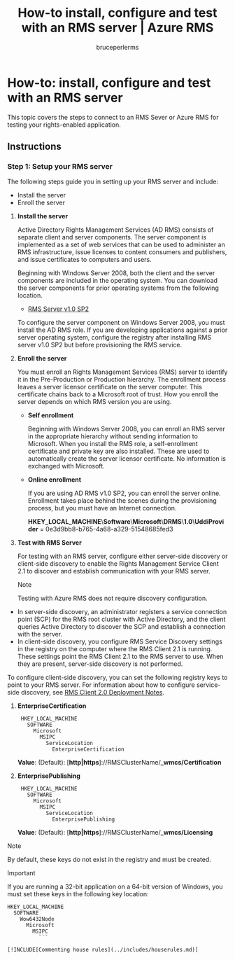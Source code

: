 ﻿---
# required metadata

title: How-to install, configure and test with an RMS server | Azure RMS
description: Install and configure and RMS Sever for testing your rights-enabled application.
keywords:
author: bruceperlerms
ms.author: bruceper
manager: mbaldwin
ms.date: 02/23/2017
ms.topic: article
ms.prod:
ms.service: information-protection
ms.technology: techgroup-identity
ms.assetid: 32C7F387-CF7E-4CE0-AFC9-4C63FE1E134A
# optional metadata

#ROBOTS:
audience: developer
#ms.devlang:
ms.reviewer: shubhamp
ms.suite: ems
#ms.tgt_pltfrm:
#ms.custom:

---

# How-to: install, configure and test with an RMS server

This topic covers the steps to connect to an RMS Sever or Azure RMS for testing your rights-enabled application.
 
## Instructions

### Step 1: Setup your RMS server

The following steps guide you in setting up your RMS server and include:

-   Install the server
-   Enroll the server

1.  **Install the server**

    Active Directory Rights Management Services (AD RMS) consists of separate client and server components. The server component is implemented as a set of web services that can be used to administer an RMS infrastructure, issue licenses to content consumers and publishers, and issue certificates to computers and users.

    Beginning with Windows Server 2008, both the client and the server components are included in the operating system. You can download the server components for prior operating systems from the following location.

    -   [RMS Server v1.0 SP2](http://go.microsoft.com/fwlink/p/?linkid=73722)

    To configure the server component on Windows Server 2008, you must install the AD RMS role. If you are developing applications against a prior server operating system, configure the registry after installing RMS server v1.0 SP2 but before provisioning the RMS service.

2.  **Enroll the server**

    You must enroll an Rights Management Services (RMS) server to identify it in the Pre-Production or Production hierarchy. The enrollment process leaves a server licensor certificate on the server computer. This certificate chains back to a Microsoft root of trust. How you enroll the server depends on which RMS version you are using.

    -   **Self enrollment**

        Beginning with Windows Server 2008, you can enroll an RMS server in the appropriate hierarchy without sending information to Microsoft. When you install the RMS role, a self-enrollment certificate and private key are also installed. These are used to automatically create the server licensor certificate. No information is exchanged with Microsoft.

    -   **Online enrollment**

        If you are using AD RMS v1.0 SP2, you can enroll the server online. Enrollment takes place behind the scenes during the provisioning process, but you must have an Internet connection.

        **HKEY\_LOCAL\_MACHINE**\\**Software**\\**Microsoft**\\**DRMS**\\**1.0**\\**UddiProvider** = 0e3d9bb8-b765-4a68-a329-51548685fed3

3. **Test with RMS Server**

    For testing with an RMS server, configure either server-side discovery or client-side discovery to enable the Rights Management Service Client 2.1 to discover and establish communication with your RMS server.

    > [!Note]
    > Testing with Azure RMS does not require discovery configuration.

  - In server-side discovery, an administrator registers a service connection point (SCP) for the RMS root cluster with Active Directory, and the client queries Active Directory to discover the SCP and establish a connection with the server.
  - In client-side discovery, you configure RMS Service Discovery settings in the registry on the computer where the RMS Client 2.1 is running. These settings point the RMS Client 2.1 to the RMS server to use. When they are present, server-side discovery is not performed.

  To configure client-side discovery, you can set the following registry keys to point to your RMS server. For information about how to configure service-side discovery, see [RMS Client 2.0 Deployment Notes](https://technet.microsoft.com/library/jj159267(WS.10).aspx).

1. **EnterpriseCertification**

        HKEY_LOCAL_MACHINE
          SOFTWARE
            Microsoft
              MSIPC
                ServiceLocation
                  EnterpriseCertification

   **Value**: (Default): [**http|https**]://RMSClusterName/**_wmcs/Certification**

2. **EnterprisePublishing**

        HKEY_LOCAL_MACHINE
          SOFTWARE
            Microsoft
              MSIPC
                ServiceLocation
                  EnterprisePublishing
                  
   **Value**: (Default): [**http|https**]://RMSClusterName/**_wmcs/Licensing**

>[!NOTE] 
> By default, these keys do not exist in the registry and must be created.

>[!IMPORTANT] 
> If you are running a 32-bit application on a 64-bit version of Windows, you must set these keys in the following key location:<p>
  ```    
  HKEY_LOCAL_MACHINE
    SOFTWARE
      Wow6432Node
        Microsoft
          MSIPC
            ```

[!INCLUDE[Commenting house rules](../includes/houserules.md)]